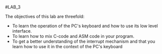 #LAB_3

The objectives of this lab are threefold:

* To learn the operation of the PC's keyboard and how to use its low level interface.
* To learn how to mix C-code and ASM code in your program.
* To get a better understanding of the interrupt mechanism and that you learn how to use it in the context of the PC's keyboard
